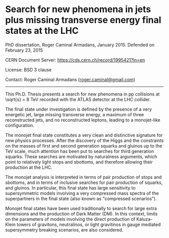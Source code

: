 # Search for new phenomena in jets plus missing transverse energy final states at the LHC

PhD dissertation, Roger Caminal Armadans, January 2015. Defended on February 23, 2015

CERN Document Server: https://cds.cern.ch/record/1995421?ln=en

License: BSD 3 clause

Contact: Roger Caminal Armadans (roger.caminal@gmail.com)

---

This Ph.D. Thesis presents a search for new phenomena in pp collisions at \sqrt{s} = 8 TeV recorded with the ATLAS detector at the LHC collider. 

The final state under investigation is defined by the presence of a very energetic jet, large missing transverse energy, a maximum of three reconstructed jets, and no reconstructed leptons, leading to a monojet-like configuration. 

The monojet final state constitutes a very clean and distinctive signature for new physics processes. After the discovery of the Higgs and the constraints on the masses of first and second generation squarks and gluinos up to the TeV scale, much attention has been put to searches for third generation squarks. These searches are motivated by naturalness arguments, which point to relatively light stops and sbottoms, and therefore allowing their production at the LHC. 

The monojet analysis is interpreted in terms of pair production of stops and sbottoms, and in terms of inclusive searches for pair production of squarks, and gluinos. In particular, this final state has large sensitivity to supersymmetric models involving a very compressed mass spectra of the superpartners in the final state (also known as "compressed scenarios"). 

Monojet final states have been used traditionally to search for large extra dimensions and the production of Dark Matter (DM). In this context, limits on the parameters of models involving the direct production of Kaluza- Klein towers of gravitons, neutralinos, or light gravitinos in gauge mediated supersymmetry breaking scenarios, are also considered.
